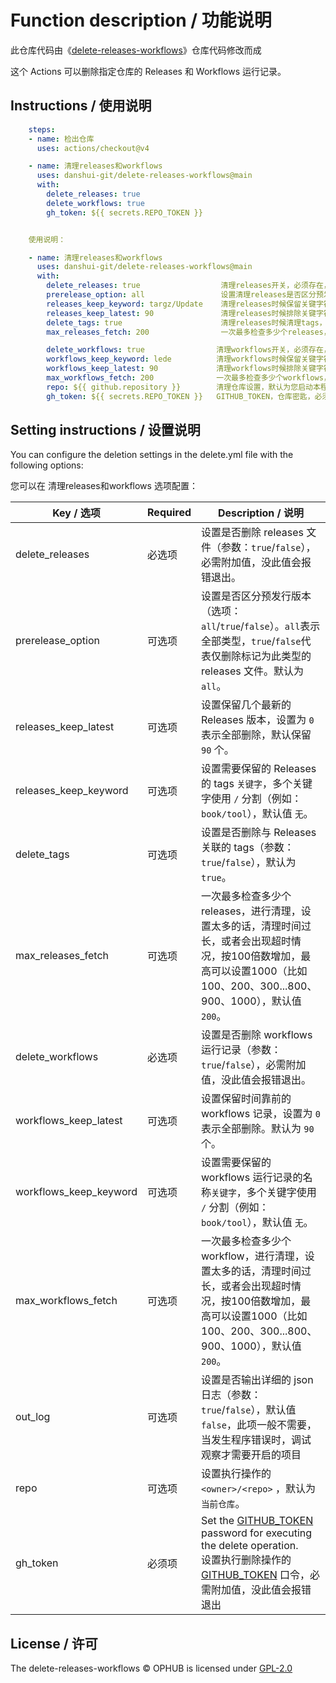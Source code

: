 # Function description / 功能说明

此仓库代码由《[delete-releases-workflows](https://github.com/ophub/delete-releases-workflows)》仓库代码修改而成

这个 Actions 可以删除指定仓库的 Releases 和 Workflows 运行记录。

## Instructions / 使用说明

```yaml
    steps:
    - name: 检出仓库
      uses: actions/checkout@v4

    - name: 清理releases和workflows
      uses: danshui-git/delete-releases-workflows@main
      with:
        delete_releases: true
        delete_workflows: true
        gh_token: ${{ secrets.REPO_TOKEN }}
```

```yaml

    使用说明：

    - name: 清理releases和workflows
      uses: danshui-git/delete-releases-workflows@main
      with:
        delete_releases: true                  清理releases开关，必须存在，如果不开就写false
        prerelease_option: all                 设置清理releases是否区分预发行版本
        releases_keep_keyword: targz/Update    清理releases时候保留关键字符名称的tags不清理（targz/Update 改成你需要的关键字符,不需要的就不附加此项）
        releases_keep_latest: 90               清理releases时候排除关键字符tags外，再保留N个时间靠前的发布不清理
        delete_tags: true                      清理releases时候清理tags，一般都开启同步清理的
        max_releases_fetch: 200                一次最多检查多少个releases，进行清理，设置太多的话，清理时间过长，或者会出现超时情况，按100倍数增加，最高可以设置1000（比如100、200、300...800、900、1000）

        delete_workflows: true                清理workflows开关，必须存在，如果不开就写false
        workflows_keep_keyword: lede          清理workflows时候保留关键字符名称的runs不清理（lede 改成你需要的关键字符,不需要的就不附加此项）
        workflows_keep_latest: 90             清理workflows时候排除关键字符runs外，再保留N个时间靠前的runs不清理
        max_workflows_fetch: 200              一次最多检查多少个workflows，进行清理，设置太多的话，清理时间过长，或者会出现超时情况，按100倍数增加，最高可以设置1000（比如100、200、300...800、900、1000）
        repo: ${{ github.repository }}        清理仓库设置，默认为您启动本程序的自身仓库
        gh_token: ${{ secrets.REPO_TOKEN }}   GITHUB_TOKEN，仓库密匙，必须存在
```

## Setting instructions / 设置说明

You can configure the deletion settings in the delete.yml file with the following options:

您可以在 清理releases和workflows 选项配置：

| Key / 选项               | Required   | Description / 说明                       |
| ----------------------- | ---------- | ---------------------------------------- |
| delete_releases         | 必选项 | 设置是否删除 releases 文件（参数：`true`/`false`），必需附加值，没此值会报错退出。 |
| prerelease_option       | 可选项 | 设置是否区分预发行版本（选项：`all`/`true`/`false`）。`all`表示全部类型，`true`/`false`代表仅删除标记为此类型的 releases 文件。默认为 `all`。 |
| releases_keep_latest    | 可选项 | 设置保留几个最新的 Releases 版本，设置为 `0` 表示全部删除，默认保留 `90` 个。 |
| releases_keep_keyword   | 可选项   | 设置需要保留的 Releases 的 tags `关键字`，多个关键字使用 `/` 分割（例如：`book/tool`），默认值 `无`。 |
| delete_tags             | 可选项   | 设置是否删除与 Releases 关联的 tags（参数：`true`/`false`），默认为 `true`。 |
| max_releases_fetch   | 可选项   | 一次最多检查多少个releases，进行清理，设置太多的话，清理时间过长，或者会出现超时情况，按100倍数增加，最高可以设置1000（比如100、200、300...800、900、1000），默认值 `200`。 |
| delete_workflows        | 必选项 | 设置是否删除 workflows 运行记录（参数：`true`/`false`），必需附加值，没此值会报错退出。 |
| workflows_keep_latest      | 可选项 | 设置保留时间靠前的 workflows 记录，设置为 `0` 表示全部删除。默认为 `90` 个。 |
| workflows_keep_keyword  | 可选项   | 设置需要保留的 workflows 运行记录的名称`关键字`，多个关键字使用 `/` 分割（例如：`book/tool`），默认值 `无`。 |
| max_workflows_fetch   | 可选项   | 一次最多检查多少个workflow，进行清理，设置太多的话，清理时间过长，或者会出现超时情况，按100倍数增加，最高可以设置1000（比如100、200、300...800、900、1000），默认值 `200`。 |
| out_log                 | 可选项   | 设置是否输出详细的 json 日志（参数：`true`/`false`），默认值 `false`，此项一般不需要，当发生程序错误时，调试观察才需要开启的项目 |
| repo                    | 可选项   | 设置执行操作的 `<owner>/<repo>` ，默认为`当前仓库`。 |
| gh_token                | 必须项 | Set the [GITHUB_TOKEN](https://docs.github.com/en/actions/security-guides/automatic-token-authentication) password for executing the delete operation.<br />设置执行删除操作的 [GITHUB_TOKEN](https://docs.github.com/zh/actions/security-guides/automatic-token-authentication#about-the-github_token-secret) 口令，必需附加值，没此值会报错退出 |


## License / 许可

The delete-releases-workflows © OPHUB is licensed under [GPL-2.0](https://github.com/ophub/delete-releases-workflows/blob/main/LICENSE)
